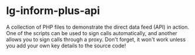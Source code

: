 # lg-inform-plus-api
A collection of PHP files to demonstrate the direct data feed (API) in action. One of the scripts can be used to sign calls automatically, and another allows you to sign calls through a proxy. Don't forget, it won't work unless you add your own key details to the source code!
